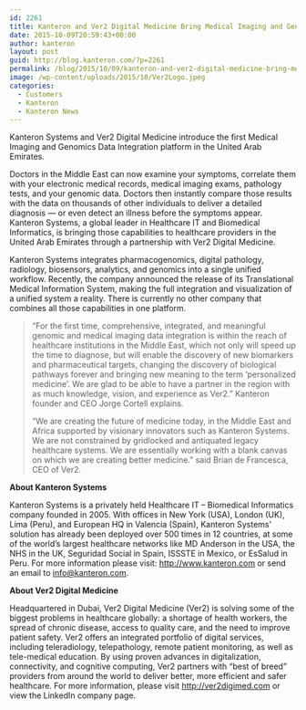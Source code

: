 ```yaml
---
id: 2261
title: Kanteron and Ver2 Digital Medicine Bring Medical Imaging and Genomics Data Integration to Middle East Markets
date: 2015-10-09T20:59:43+00:00
author: kanteron
layout: post
guid: http://blog.kanteron.com/?p=2261
permalink: /blog/2015/10/09/kanteron-and-ver2-digital-medicine-bring-medical-imaging-and-genomics-data-integration-to-middle-east-markets/
image: /wp-content/uploads/2015/10/Ver2Logo.jpeg
categories:
  - Customers
  - Kanteron
  - Kanteron News
---
```

Kanteron Systems and Ver2 Digital Medicine introduce the first Medical Imaging and Genomics Data Integration platform in the United Arab Emirates.

Doctors in the Middle East can now examine your symptoms, correlate them with your electronic medical records, medical imaging exams, pathology tests, and your genomic data. Doctors then instantly compare those results with the data on thousands of other individuals to deliver a detailed diagnosis — or even detect an illness before the symptoms appear. Kanteron Systems, a global leader in Healthcare IT and Biomedical Informatics, is bringing those capabilities to healthcare providers in the United Arab Emirates through a partnership with Ver2 Digital Medicine.

Kanteron Systems integrates pharmacogenomics, digital pathology, radiology, biosensors, analytics, and genomics into a single unified workflow. Recently, the company announced the release of its Translational Medical Information System, making the full integration and visualization of a unified system a reality. There is currently no other company that combines all those capabilities in one platform.

> “For the first time, comprehensive, integrated, and meaningful genomic and medical imaging data integration is within the reach of healthcare institutions in the Middle East, which not only will speed up the time to diagnose, but will enable the discovery of new biomarkers and pharmaceutical targets, changing the discovery of biological pathways forever and bringing new meaning to the term ‘personalized medicine’. We are glad to be able to have a partner in the region with as much knowledge, vision, and experience as Ver2.” Kanteron founder and CEO Jorge Cortell explains.
> 
> “We are creating the future of medicine today, in the Middle East and Africa supported by visionary innovators such as Kanteron Systems. We are not constrained by gridlocked and antiquated legacy healthcare systems. We are essentially working with a blank canvas on which we are creating better medicine.” said Brian de Francesca, CEO of Ver2.

**About Kanteron Systems**
  
Kanteron Systems is a privately held Healthcare IT – Biomedical Informatics company founded in 2005. With offices in New York (USA), London (UK), Lima (Peru), and European HQ in Valencia (Spain), Kanteron Systems’ solution has already been deployed over 500 times in 12 countries, at some of the world’s largest healthcare networks like MD Anderson in the USA, the NHS in the UK, Seguridad Social in Spain, ISSSTE in Mexico, or EsSalud in Peru. For more information please visit: http://www.kanteron.com or send an email to info@kanteron.com.

**About Ver2 Digital Medicine**
  
Headquartered in Dubai, Ver2 Digital Medicine (Ver2) is solving some of the biggest problems in healthcare globally: a shortage of health workers, the spread of chronic disease, access to quality care, and the need to improve patient safety. Ver2 offers an integrated portfolio of digital services, including teleradiology, telepathology, remote patient monitoring, as well as tele-medical education. By using proven advances in digitalization, connectivity, and cognitive computing, Ver2 partners with “best of breed” providers from around the world to deliver better, more efficient and safer healthcare. For more information, please visit http://ver2digimed.com or view the LinkedIn company page.